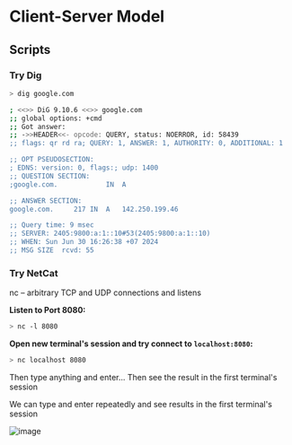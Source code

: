 # Client-Server Model

## Scripts

### Try Dig

<!-- markdownlint-disable no-hard-tabs -->
```bash
> dig google.com

; <<>> DiG 9.10.6 <<>> google.com
;; global options: +cmd
;; Got answer:
;; ->>HEADER<<- opcode: QUERY, status: NOERROR, id: 58439
;; flags: qr rd ra; QUERY: 1, ANSWER: 1, AUTHORITY: 0, ADDITIONAL: 1

;; OPT PSEUDOSECTION:
; EDNS: version: 0, flags:; udp: 1400
;; QUESTION SECTION:
;google.com.			IN	A

;; ANSWER SECTION:
google.com.		217	IN	A	142.250.199.46

;; Query time: 9 msec
;; SERVER: 2405:9800:a:1::10#53(2405:9800:a:1::10)
;; WHEN: Sun Jun 30 16:26:38 +07 2024
;; MSG SIZE  rcvd: 55
```
<!-- markdownlint-enable -->

### Try NetCat

nc – arbitrary TCP and UDP connections and listens

**Listen to Port 8080:**

```bash
> nc -l 8080
```

**Open new terminal's session and try connect to `localhost:8080`:**

```bash
> nc localhost 8080
```

Then type anything and enter...
Then see the result in the first terminal's session

We can type and enter repeatedly and see results in the first terminal's session

![image](https://github.com/fResult/Just-Systems-Design/assets/19329932/2920e142-d2e2-4b91-8d6d-14a1132d84a8)

